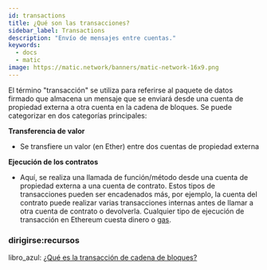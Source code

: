 ```yaml
---
id: transactions
title: ¿Qué son las transacciones?
sidebar_label: Transactions
description: "Envío de mensajes entre cuentas."
keywords:
  - docs
  - matic
image: https://matic.network/banners/matic-network-16x9.png
---
```


El término "transacción" se utiliza para referirse al paquete de datos firmado que almacena un mensaje que se enviará desde una cuenta de propiedad externa a otra cuenta en la cadena de bloques.
 Se puede categorizar en dos categorías principales:

**Transferencia de valor**

- Se transfiere un valor (en Ether) entre dos cuentas de propiedad externa

**Ejecución de los contratos**

- Aquí, se realiza una llamada de función/método desde una cuenta de propiedad externa a una cuenta de contrato. Estos tipos de transacciones pueden ser encadenados más, por ejemplo, la cuenta del contrato puede realizar varias transacciones internas antes de llamar a otra cuenta de contrato o devolverla.
 Cualquier tipo de ejecución de transacción en Ethereum cuesta dinero o [gas](/docs/home/blockchain-basics/gas).

### **dirigirse:recursos**

libro_azul: [¿Qué es la transacción de cadena de bloques?](https://coincentral.com/what-is-a-blockchain-transaction-anyway/)